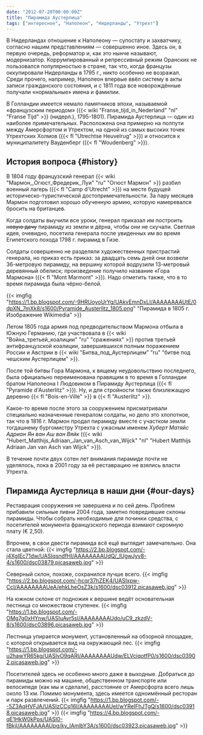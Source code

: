 ```yaml
---
date: "2012-07-20T00:00:00Z"
title: "Пирамида Аустерлица"
tags: ["интересное", "Наполеон", "Нидерланды", "Утрехт"]
---
```


В Нидерландах отношение к Наполеону — супостату и захватчику, согласно нашим представлениям — совершенно иное. Здесь он, в первую очередь, реформатор и, как это нынче называют, модернизатор. Коррумпированный и репрессивный режим Оранских не пользовался популярностью в стране, так что, когда французы оккупировали Нидерланды в 1795 г., никто особенно не возражал. Среди прочего, например, Наполеон впервые ввёл систему в акты записи гражданского состояния, и с 1811 года все новорождённые получали «нормальные» имена и фамилии.

<!--more-->

В Голландии имеется немало памятников эпохи, называемой «французским периодом» ({{< wiki "Franse_tijd_in_Nederland" "nl" "Franse Tijd" >}} (нидерл.), 1795-1801). Пирамида Аустерлица — один из наиболее примечательных. Расположена она примерно на полпути между Амерсфортом и Утрехтом, на одной из самых высоких точек Утрехтских Холмов ({{< fl "Utrechtse Heuvelrug" >}}) и относится к муниципалитету Вауденберг ({{< fl "Woudenberg" >}}).

## История вопроса {#history}

В 1804 году французский генерал {{< wiki "Мармон,_Огюст_Фредерик_Луи" "ru" "Огюст Мармон" >}} разбил военный лагерь ({{< fl "Camp d'Utrecht" >}}) на месте будущей историческо-туристической достопримечательности. За пару месяцев Мармон подготовил хорошо обученную армию, которую намеревался бросить на британцев.

Когда солдаты выучили все уроки, генерал приказал им построить ~~новую дачу~~ пирамиду из земли и дёрна, чтобы они не скучали. Светлая идея, очевидно, посетила генерала после увиденных им во время Египетского похода 1798 г. пирамид в Гизе.

Солдаты совершенно не разделяли художественных пристрастий генерала, но приказ есть приказ: за двадцать семь дней они возвели 36-метровую пирамиду, на вершину которой водрузили 13-метровый деревянный обелиск; произведение получило название «Гора Мармона» ({{< fl "Mont Marmont" >}}). Надо отметить также, что в то время пирамида была чёрно-белой.

{{< imgfig "https://1.bp.blogspot.com/-9HRUoyoUrYg/UAkvEmnDxLI/AAAAAAAAUtE/0dpXN_7mXk8/s1600/Pyramide_Austerlitz_1805.png" "Пирамида в 1805 г. Изображение Wikimedia" >}}

Летом 1805 года армия под предводительством Мармона отбыла в Южную Германию, где участвовала в {{< wiki "Война_третьей_коалиции" "ru" "сражениях" >}} против третьей антифранцузской коалиции, завершившихся полным поражением России и Австрии в {{< wiki "Битва_под_Аустерлицем" "ru" "битве под чешским Аустерлицем" >}}.

После той битвы Гора Мармона, к вящему неудовольствию последнего, была официально переименована правящим в то время в Голландии братом Наполеона I Людовиком в Пирамиду Аустерлица ({{< fl "Pyramide d'Austerlitz" >}}). Ну, и для стройности также близлежащую деревню {{< fl "Bois-en-Ville" >}} в {{< fl "Austerlitz" >}}.

Какое-то время после этого за сооружением присматривали специально назначенные генералом солдаты, но дело это хлопотное, так что в 1816 г. Мармон продал пирамиду вместе с участком земли тогдашнему бургомистру Утрехта с ужасным именем *Хуберт Матяйс Адриан Ян ван Аш ван Вяйк* ({{< wiki "Hubert_Matthijs_Adriaan_Jan_van_Asch_van_Wijck" "nl" "Hubert Matthijs Adriaan Jan van Asch van Wijck" >}}).

В течение почти двух сотен лет внимания пирамиде почти не уделялось, пока в 2001 году за её реставрацию не взялись власти Утрехта.

## Пирамида Аустерлица в наши дни {#our-days}

Реставрация сооружения не завершена и по сей день. Проблем прибавили сильные ливни 2004 года, заметно повредившие склоны пирамиды. Чтобы собрать необходимые для починки средства, с посетителей монумента французского периода взимают скромную плату (€ 2,50).

Впрочем, в свои двести пирамида всё ещё выглядит замечательно. Она стала цветной:
{{< imgfig "https://2.bp.blogspot.com/-j4XgIEc71dw/UASIqsndfHI/AAAAAAAAUdQ/_lUgwJyv8-4/s1600/dsc03879.picasaweb.jpg" >}}

Северный склон, похоже, сохранился лучше всего.
{{< imgfig "https://2.bp.blogspot.com/-hcqr37hZEK4/UASIxpw-CcI/AAAAAAAAUeA/ehkLheOsZ3k/s1600/dsc03912.picasaweb.jpg" >}}

На южном склоне от подножия к вершине ведёт основательная лестница со множеством ступенек.
{{< imgfig "https://1.bp.blogspot.com/-OMg7g0xHYnw/UASIuAvr5sI/AAAAAAAAUdo/uC9_zkzdV-8/s1600/dsc03896.picasaweb.jpg" >}}

Лестница упирается монумент, установленный на обзорной площадке, с которой открывается вид на окружающий лес.
{{< imgfig "https://1.bp.blogspot.com/-u2hawYR65kg/UASIvO9qARI/AAAAAAAAUdw/ELVciqotfP0/s1600/dsc03902.picasaweb.jpg" >}}

Посетителей здесь не особенно много даже в выходные. Добраться до пирамиды можно на машине, общественном транспорте или велосипеде (как мы и сделали), расстояние от Амерсфорта всего лишь около 13 км. Помимо монумента, здесь имеется одноимённый ресторан и парк развлечений.
{{< imgfig "https://1.bp.blogspot.com/--5Z3AqHVFJA/UASIzCCq16I/AAAAAAAAUeI/wYReIFhJTgQ/s1600/dsc03918.picasaweb.jpg" >}}
{{< imgfig "https://4.bp.blogspot.com/-qE1HkW0kPps/UASI0-fBkjI/AAAAAAAAUpg/ky_IAmlbY3A/s1600/dsc03923.picasaweb.jpg" >}}
